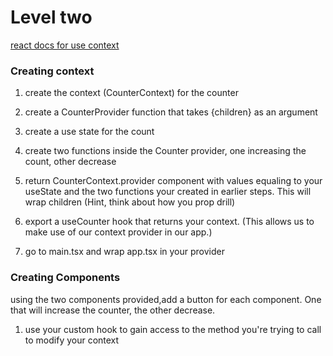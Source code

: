 # Level two

[react docs for use context](https://react.dev/reference/react/useContext)

### Creating context

1. create the context (CounterContext) for the counter

1. create a CounterProvider function that takes {children} as an argument

1. create a use state for the count

1. create two functions inside the Counter provider, one increasing the count, other decrease

1. return CounterContext.provider component with values equaling to your useState and the two functions your created in earlier steps. This will wrap children (Hint, think about how you prop drill)

1. export a useCounter hook that returns your context. (This allows us to make use of our context provider in our app.)

1. go to main.tsx and wrap app.tsx in your provider

### Creating Components

using the two components provided,add a button for each component. One that will increase the counter, the other decrease.

1. use your custom hook to gain access to the method you're trying to call to modify your context